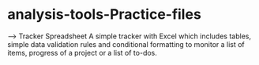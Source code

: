 # analysis-tools-Practice-files
--> Tracker Spreadsheet
        A simple tracker with Excel which includes tables, simple data validation rules and conditional formatting to monitor a list of items, progress of a project or a list of to-dos.
